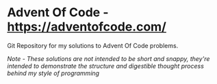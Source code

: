 # Advent Of Code - https://adventofcode.com/

Git Repository for my solutions to Advent Of Code problems.

*Note - These solutions are not intended to be short and snappy, they're intended to demonstrate the structure and digestible thought process behind my style of programming*
